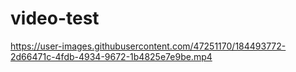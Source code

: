 # video-test



https://user-images.githubusercontent.com/47251170/184493772-2d66471c-4fdb-4934-9672-1b4825e7e9be.mp4
